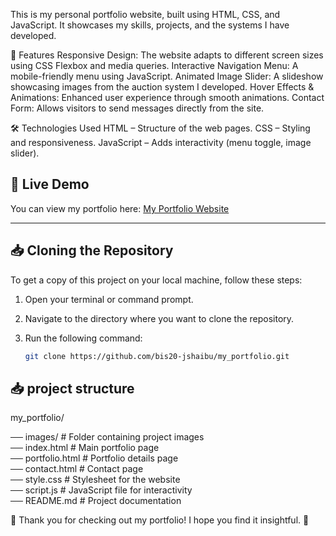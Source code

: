 This is my personal portfolio website, built using HTML, CSS, and JavaScript. It showcases my skills, projects, and the systems I have developed.

🚀 Features
Responsive Design: The website adapts to different screen sizes using CSS Flexbox and media queries.
Interactive Navigation Menu: A mobile-friendly menu using JavaScript.
Animated Image Slider: A slideshow showcasing images from the auction system I developed.
Hover Effects & Animations: Enhanced user experience through smooth animations.
Contact Form: Allows visitors to send messages directly from the site.

🛠️ Technologies Used
HTML – Structure of the web pages.
CSS – Styling and responsiveness.
JavaScript – Adds interactivity (menu toggle, image slider).


## 🚀 Live Demo  

You can view my portfolio here: [My Portfolio Website](https://bis20-jshaibu.github.io/my_portfolio/)  

---

## 📥 Cloning the Repository  

To get a copy of this project on your local machine, follow these steps:  

1. Open your terminal or command prompt.  
2. Navigate to the directory where you want to clone the repository.  
3. Run the following command:  

   ```bash
   git clone https://github.com/bis20-jshaibu/my_portfolio.git

## 📥 project structure   
my_portfolio/

── images/               # Folder containing project images  
── index.html            # Main portfolio page  
── portfolio.html        # Portfolio details page  
── contact.html          # Contact page  
── style.css             # Stylesheet for the website  
── script.js             # JavaScript file for interactivity  
── README.md             # Project documentation  

🎉 Thank you for checking out my portfolio! I hope you find it insightful. 🚀

